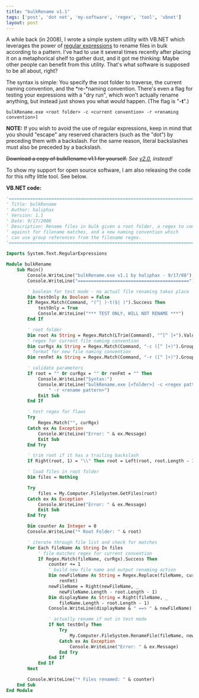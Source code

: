 ```yaml
---
title: "bulkRename v1.1"
tags: ['post', 'dot net', 'my-software', 'regex', 'tool', 'vbnet']
layout: post
---
```


A while back (in 2008), I wrote a simple system utility with VB.NET
which leverages the power of [regular
expressions](http://www.regular-expressions.info) to rename files in
bulk according to a pattern. I've had to use it several times recently
after placing it on a metaphorical shelf to gather dust, and it got me
thinking: Maybe other people can benefit from this utility. That's what
software is supposed to be all about, right?<!--more-->

The syntax is simple: You specify the root folder to traverse, the
current naming convention, and the *re-*naming convention. There's even
a flag for testing your expressions with a "dry run", which won't
actually rename anything, but instead just shows you what *would*
happen. (The flag is "**-t**".)

    bulkRename.exe <root folder> -c <current convention> -r <renaming convention>]

**NOTE:** If you wish to avoid the use of regular expressions, keep in
mind that you should "escape" any reserved characters (such as the
"dot") by preceding them with a backslash. For the same reason, literal
backslashes must also be preceded by a backslash.

<s>Download a copy of bulkRename
v1.1 for yourself.</s> *See [v2.0](/2011/11/bulkrename-v2-0-released/), instead!*

To show my support for open source software, I am also releasing the
code for this nifty little tool. See below.

**VB.NET code:**

```vb
'===============================================================================
' Title: bulkRename
' Author: haliphax
' Version: 1.1
' Date: 9/17/2008
' Description: Rename files in bulk given a root folder, a regex to compare
' against for filename matches, and a new naming convention which
' can use group references from the filename regex.
'===============================================================================

Imports System.Text.RegularExpressions

Module bulkRename
	Sub Main()
		Console.WriteLine("bulkRename.exe v1.1 by haliphax - 9/17/08")
		Console.WriteLine("==========================================")

		' boolean for test mode - no actual file renaming takes place
		Dim testOnly As Boolean = False
		If Regex.Match(Command, "(^| )-t($| )").Success Then
			testOnly = True
			Console.WriteLine("*** TEST ONLY, WILL NOT RENAME ***")
		End If

		' root folder
		Dim root As String = Regex.Match(LTrim(Command), "^[^ ]+").Value
		' regex for current file naming convention
		Dim curRgx As String = Regex.Match(Command, "-c ([^ ]+)").Groups(1).Value
		' format for new file naming convention
		Dim renFmt As String = Regex.Match(Command, "-r ([^ ]+)").Groups(1).Value

		' validate parameters
		If root = "" Or curRgx = "" Or renFmt = "" Then
			Console.WriteLine("Syntax:")
			Console.WriteLine("bulkRename.exe [<folder>] -c <regex pattern>" & _
				" -r <rename pattern>")
			Exit Sub
		End If

		' test regex for flaws
		Try
			Regex.Match("", curRgx)
		Catch ex As Exception
			Console.WriteLine("Error: " & ex.Message)
			Exit Sub
		End Try

		' trim root if it has a trailing backslash
		If Right(root, 1) = "\\" Then root = Left(root, root.Length - 1)

		' load files in root folder
		Dim files = Nothing

		Try
			files = My.Computer.FileSystem.GetFiles(root)
		Catch ex As Exception
			Console.WriteLine("Error: " & ex.Message)
			Exit Sub
		End Try

		Dim counter As Integer = 0
		Console.WriteLine("* Root Folder: " & root)

		' iterate through file list and check for matches
		For Each fileName As String In files
			' file matches regex for current convention
			If Regex.Match(fileName, curRgx).Success Then
				counter += 1
				' build new file name and output renaming action
				Dim newFileName As String = Regex.Replace(fileName, curRgx, _
					renFmt)
				newFileName = Right(newFileName, _
					newFileName.Length - root.Length - 1)
				Dim displayName As String = Right(fileName, _
					fileName.Length - root.Length - 1)
				Console.WriteLine(displayName & " ==> " & newFileName)

				' actually rename if not in test mode
				If Not testOnly Then
					Try
						My.Computer.FileSystem.RenameFile(fileName, newFileName)
					Catch ex As Exception
						Console.WriteLine("Error: " & ex.Message)
					End Try
				End If
			End If
		Next

		Console.WriteLine("* Files renamed: " & counter)
	End Sub
End Module
